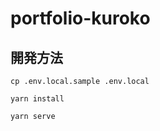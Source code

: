 # portfolio-kuroko

## 開発方法

```
cp .env.local.sample .env.local
```

```
yarn install
```

```
yarn serve
```
